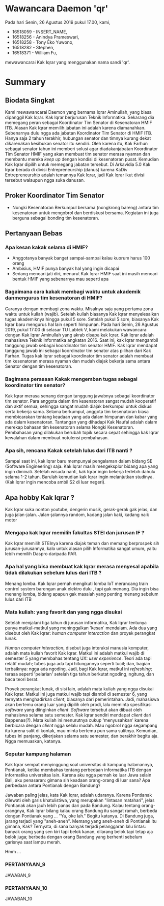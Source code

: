 # Wawancara Daemon 'qr'
Pada hari Senin, 26 Agustus 2019 pukul 17.00, kami,
- 16518059 - INSERT_NAME,
- 16518256 - Anindya Prameswari,
- 16518258 - Tony Eko Yuwono,
- 16518282 - Stephen,
- 16518371 - William Fu,

mewawancarai Kak Iqrar yang menggunakan nama sandi 'qr'.

# Summary
## Biodata Singkat
Kami mewawancarai Daemon yang bernama Iqrar Aminullah, yang biasa dipanggil Kak Iqrar. Kak Iqrar berjurusan Teknik Informatika. Sekarang dia memegang peran sebagai Koordinator Tim Senator di Kesenatoran HMIF ITB. Alasan Kak Iqrar memilih jabatan ini adalah karena diamanahkan. Sebenarnya dulu ngga ada jabatan Koordinator Tim Senator di HMIF ITB. Hanya saja 2 tahun terakhir, hubungan senator dan timnya kurang dekat dikarenakan kesibukan senator itu sendiri. Oleh karena itu, Kak Farhun sebagai senator tahun ini memberi solusi agar diadakanjabatan Koordinator Tim Senator HMIF yang akan membuat tim senator merasa nyaman dan membantu mereka *keep up* dengan kondisi di kesenatoran pusat. Kemudian Kak Iqrar dipilih untuk memegang jabatan tersebut.
Di Arkavidia 5.0 Kak Iqrar berada di divisi Entrepreneurship (danus) karena KaDiv Entrepreneurship adalah temannya Kak Iqrar, jadi Kak Iqrar ikut divisi tersebut walaupun ngga suka danusan.

## Proker Koordinator Tim Senator
* Nongki Kesenatoran
Berkumpul bersama (nongkrong bareng) antara tim kesenatoran untuk mengobrol dan berdiskusi bersama. Kegiatan ini juga berguna sebagai bonding tim kesenatoran.

## Pertanyaan Bebas
### Apa kesan kakak selama di HMIF?
  - Anggotanya banyak banget sampai-sampai kalau kuorum harus 100 orang
  - Ambisius, HMIF punya banyak hal yang ingin dicapai
  - Sedang mencari jati diri, menurut Kak Iqrar HMIF saat ini masih mencari bentuk HMIF yang sebenarnya mau seperti apa

### Bagaimana cara kakak membagi waktu untuk akademik danmengurus tim kesenatoran di HMIF?
Caranya dengan membagi zona waktu. Misalnya saja yang pertama zona waktu untuk kuliah (wajib). Setelah kuliah biasanya Kak Iqrar menyelesaikan tugas akademiknya hingga pukul 5 sore. Setelah pukul 5 sore, biasanya Kak Iqrar baru mengurus hal lain seperti himpunan. 
Pada hari Senin, 26 Agustus 2019, pukul 17:00 di selasar TU Labtek V, kami melakukan wawancara dengan Kak Iqrar Aminullah yang akrab disapa kak Iqrar. Kak Iqrar adalah mahasiswa Teknik Informatika angkatan 2016. Saat ini, kak Iqrar mengambil tanggung jawab sebagai koordinator tim senator HMIF. Kak Iqrar mendapat tanggung jawab ini sebagai koordinator tim senator atas pilihan dari Kak Farhan. Tugas kak Iqrar sebagai koordinator tim senator adalah membuat tim kesenatoran merasa nyaman dan mudah diajak bekerja sama antara Senator dengan tim kesenatoran.

### Bagimana perasaan Kakak mengemban tugas sebagai koordinator tim senator?
  Kak Iqrar merasa senang dengan tanggung jawabnya sebagai koordinator tim senator. Para anggota dalam tim kesenatoran sangat mudah kooperatif dan aktif semua, sehingga sangat mudah diajak berkumpul untuk diskusi serta bekerja sama. Selama berkumpul, anggota tim kesenatoran biasa membicarakan tentang keadaan yang ada dalam himpunan dan kabar yang ada dalam kesenatoran.
  Tantangan yang dihadapi Kak Naufal adalah dalam merekap bahasan tim kesenatoran selama Nongki Kesenatoran. Pembahasan yang dilakukan berubah topik secara cepat sehingga kak Iqrar kewalahan dalam membuat notulensi pembahasan.  

### Apa sih, rencana Kakak setelah lulus dari ITB nanti ?
Sampai saat ini, kak Iqrar baru mempunyai pengalaman dalam bidang SE (Software Engineering) saja. Kak Iqrar masih mengeksplor bidang apa yang ingin diminati. Setelah wisuda nanti, kak Iqrar ingin bekerja terlebih dahulu selama 1-2 tahun. Barulah kemudian kak Iqrar ingin melanjutkan studinya. (Kak Iqrar ingin mencoba ambil S2 di luar negeri). 

## Apa hobby Kak Iqrar ?
Kak Iqrar suka nonton youtube, dengerin musik, gerak-gerak gak jelas, dan juga jalan-jalan. Jalan-jalannya random, kadang jalan kaki, kadang naik motor

### Mengapa kak Iqrar memilih fakultas STEI dan jurusan IF ?
Kak Iqrar memilih STEInya karena diajak teman dan memang berprospek sih jurusan-jurusannya, kalo untuk alasan pilih Informatika sangat umum, yaitu lebih memilih Daspro daripada PAR.

### Apa hal yang bisa membuat kak Iqrar merasa menyesal apabila tidak dilakukan sebelum lulus dari ITB ?
Menang lomba. Kak Iqrar pernah mengikuti lomba IoT merancang train control system barengan anak elektro dulu , tapi gak menang. Dia ingin bisa menang lomba, bidang apapun gak masalah yang penting menang sebelum lulus dari ITB

### Mata kuliah: yang favorit dan yang ngga disukai
Setelah menjalani tiga tahun di jurusan informatika, Kak Iqrar tentunya punya matkul-matkul yang meninggalkan 'kesan' mendalam. Ada dua yang disebut oleh Kak Iqrar: *human computer interaction* dan proyek perangkat lunak.

*Human computer interaction*, disebut juga interaksi manusia komputer, adalah mata kuliah favorit Kak Iqrar. Matkul ini adalah matkul wajib di semester 5 yang membahas tentang UX: *user experience*. Teori ada tapi relatif mudah; tubes juga ada tapi hitungannya seperti tucil; dan, bagian terbaiknya: ngga ada ngoding. Jadi, bagi Kak Iqrar, matkul ini *refreshing*; terasa seperti 'pelarian' setelah tiga tahun berkutat ngoding, ngitung, dan baca teori berat.

Proyek perangkat lunak, di sisi lain, adalah mata kuliah yang ngga disukai Kak Iqrar. Matkul ini juga matkul wajib tapi diambil di semester 6, yang ternyata menghadirkan *client*, biasanya dari pemerintahan. Jadi, mahasiswa akan bertemu orang luar yang dipilih oleh prodi, lalu meminta spesifikasi *software* yang diinginkan *client*. *Software* tersebut akan dibuat oleh mahasiswa selama satu semester. Kak Iqrar sendiri mendapat *client* dari Bappenas(?). Mata kuliah ini menurutnya cukup 'menyusahkan' karena berbicara dengan *client* ngga selalu mudah. Mau ngobrol ngga segampang itu karena sulit di kontak, mau minta bertemu pun sama sulitnya. Kemudian, tubes ini panjang, dikerjakan selama satu semester, dan berakhir begitu aja. Ngga memuaskan, katanya.

### Seputar kampung halaman
Kak Iqrar sempat menyinggung soal universitas di kampung halamannya, Pontianak, ketika membahas tentang perbedaan informatika ITB dengan informatika universitas lain. Karena aku ngga pernah ke luar Jawa selain Bali, aku penasaran: gimana sih keadaan orang-orang di luar sana? Apa perbedaan antara Pontianak dengan Bandung?

Jawaban paling jelas, kata Kak Iqrar, adalah udaranya. Karena Pontianak dilewati oleh garis khatulistiwa, yang merupakan "lintasan matahari", jelas Pontianak akan jauh lebih panas dari pada Bandung. Kalau tentang orang-orangnya, Kak Iqrar bilang kalau orang Bandung itu sangat ramah, berbeda dengan Pontianak yang ... "Ya, oke lah." Begitu katanya. Di Bandung juga, jarang terjadi yang "aneh-aneh". Memang yang aneh-aneh di Pontianak itu gimana, Kak? Ternyata, di sana banyak terjadi pelanggaran lalu lintas: banyak orang yang sen kiri tapi belok kanan, dilarang belok tapi tetap aja belok juga; berbeda dengan orang Bandung yang berhenti sebelum garisnya saat lampu merah.

Hmm ...

### PERTANYAAN_9
  JAWABAN_9
  
 ### PERTANYAAN_10
  JAWABAN_10
